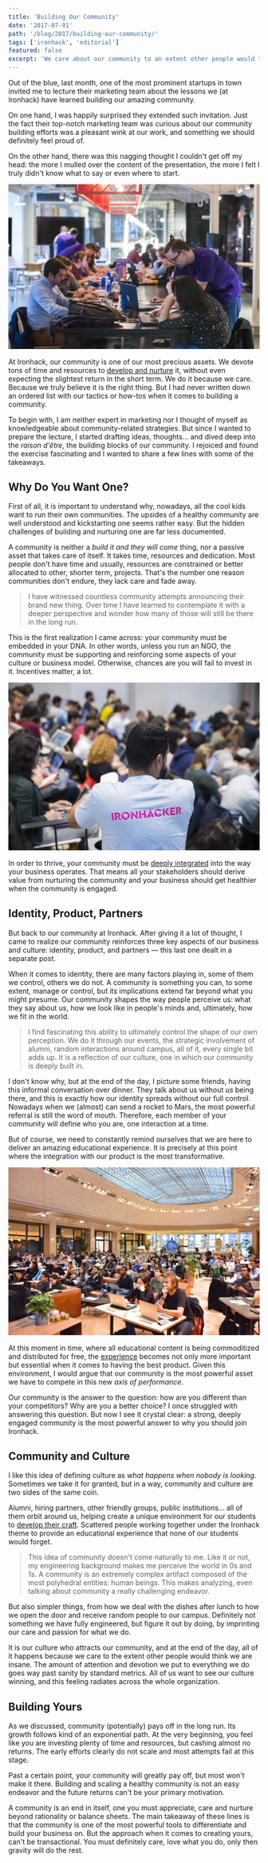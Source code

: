 ```yaml
---
title: 'Building Our Community'
date: '2017-07-01'
path: '/blog/2017/building-our-community/'
tags: ['ironhack', 'editorial']
featured: false
excerpt: 'We care about our community to an extent other people would think we are insane. It has become a fundamental piece of our student experience and the key to having the best product.'
---
```


Out of the blue, last month, one of the most prominent startups in town invited me to lecture their marketing team about the lessons we (at Ironhack) have learned building our amazing community.

On one hand, I was happily surprised they extended such invitation. Just the fact their top-notch marketing team was curious about our community building efforts was a pleasant wink at our work, and something we should definitely feel proud of.

On the other hand, there was this nagging thought I couldn't get off my head: the more I mulled over the content of the presentation, the more I felt I truly didn't know what to say or even where to start.

![Attendees at the WeCode Madrid](../images/wecode-madrid.jpg 'Attendees at the WeCode Madrid')

At Ironhack, our community is one of our most precious assets. We devote tons of time and resources to [develop and nurture](/blog/2015/wecode) it, without even expecting the slightest return in the short term. We do it because we care. Because we truly believe it is the right thing. But I had never written down an ordered list with our tactics or how-tos when it comes to building a community.

To begin with, I am neither expert in marketing nor I thought of myself as knowledgeable about community-related strategies. But since I wanted to prepare the lecture, I started drafting ideas, thoughts... and dived deep into the _raison d'être_, the building blocks of our community. I rejoiced and found the exercise fascinating and I wanted to share a few lines with some of the takeaways.

## Why Do You Want One?

First of all, it is important to understand why, nowadays, all the cool kids want to run their own communities. The upsides of a healthy community are well understood and kickstarting one seems rather easy. But the hidden challenges of building and nurturing one are far less documented.

A community is neither a _build it and they will come_ thing, nor a passive asset that takes care of itself. It takes time, resources and dedication. Most people don't have time and usually, resources are constrained or better allocated to other, shorter term, projects. That's the number one reason communities don't endure, they lack care and fade away.

> I have witnessed countless community attempts announcing their brand new thing. Over time I have learned to contemplate it with a deeper perspective and wonder how many of those will still be there in the long run.

This is the first realization I came across: your community must be embedded in your DNA. In other words, unless you run an NGO, the community must be supporting and reinforcing some aspects of your culture or business model. Otherwise, chances are you will fail to invest in it. Incentives matter, a lot.

![Attendees at the WeDesign Madrid](../images/wedesign-madrid.jpg 'Attendees at the WeDesign Madrid')

In order to thrive, your community must be [deeply integrated](/blog/2017/alignment) into the way your business operates. That means all your stakeholders should derive value from nurturing the community and your business should get healthier when the community is engaged.

## Identity, Product, Partners

But back to our community at Ironhack. After giving it a lot of thought, I came to realize our community reinforces three key aspects of our business and culture: identity, product, and partners — this last one dealt in a separate post.

When it comes to identity, there are many factors playing in, some of them we control, others we do not. A community is something you can, to some extent, manage or control, but its implications extend far beyond what you might presume. Our community shapes the way people perceive us: what they say about us, how we look like in people's minds and, ultimately, how we fit in the world.

> I find fascinating this ability to ultimately control the shape of our own perception. We do it through our events, the strategic involvement of alumni, random interactions around campus, all of it, every single bit adds up. It is a reflection of our culture, one in which our community is deeply built in.

I don't know why, but at the end of the day, I picture some friends, having this informal conversation over dinner. They talk about us without _us_ being there, and this is exactly how our identity spreads without our full control. Nowadays when we (almost) can send a rocket to Mars, the most powerful referral is still the word of mouth. Therefore, each member of your community will define who you are, one interaction at a time.

But of course, we need to constantly remind ourselves that we are here to deliver an amazing educational experience. It is precisely at this point where the integration with our product is the most transformative.

![Attendees at the WeCode Paris](../images/wecode-paris.jpg 'Attendees at the WeCode Paris')

At this moment in time, where all educational content is being commoditized and distributed for free, the [experience](/blog/2016/ironhack-experience) becomes not only more important but essential when it comes to having the best product. Given this environment, I would argue that our community is the most powerful asset we have to compete in this new _axis of performance_.

Our community is the answer to the question: how are you different than your competitors? Why are you a better choice? I once struggled with answering this question. But now I see it crystal clear: a strong, deeply engaged community is the most powerful answer to why you should join Ironhack.

## Community and Culture

I like this idea of defining culture as _what happens when nobody is looking_. Sometimes we take it for granted, but in a way, community and culture are two sides of the same coin.

Alumni, hiring partners, other friendly groups, public institutions... all of them orbit around us, helping create a unique environment for our students to [develop their craft](/blog/2017/curiosity-trumps-everything). Scattered people working together under the Ironhack theme to provide an educational experience that none of our students would forget.

> This idea of community doesn't come naturally to me. Like it or not, my engineering background makes me perceive the world in 0s and 1s. A community is an extremely complex artifact composed of the most polyhedral entities: human beings. This makes analyzing, even talking about community a really challenging endeavor.

But also simpler things, from how we deal with the dishes after lunch to how we open the door and receive random people to our campus. Definitely not something we have fully engineered, but figure it out by doing, by imprinting our care and passion for what we do.

It is our culture who attracts our community, and at the end of the day, all of it happens because we care to the extent other people would think we are insane. The amount of attention and devotion we put to everything we do goes way past sanity by standard metrics. All of us want to see our culture winning, and this feeling radiates across the whole organization.

## Building Yours

As we discussed, community (potentially) pays off in the long run. Its growth follows kind of an exponential path. At the very beginning, you feel like you are investing plenty of time and resources, but cashing almost no returns. The early efforts clearly do not scale and most attempts fail at this stage.

Past a certain point, your community will greatly pay off, but most won't make it there. Building and scaling a healthy community is not an easy endeavor and the future returns can't be your primary motivation.

A community is an end in itself, one you must appreciate, care and nurture beyond rationality or balance sheets. The main takeaway of these lines is that the community is one of the most powerful tools to differentiate and build your business on. But the approach when it comes to creating yours, can't be transactional. You must definitely care, love what you do, only then gravity will do the rest.

